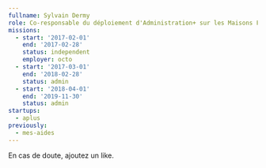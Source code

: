 ```yaml
---
fullname: Sylvain Dermy
role: Co-responsable du déploiement d'Administration+ sur les Maisons France Service
missions:
  - start: '2017-02-01'
    end: '2017-02-28'
    status: independent
    employer: octo
  - start: '2017-03-01'
    end: '2018-02-28'
    status: admin
  - start: '2018-04-01'
    end: '2019-11-30'
    status: admin
startups:
  - aplus
previously:
  - mes-aides
---
```


En cas de doute, ajoutez un like.
